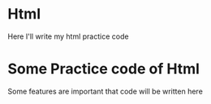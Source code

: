 # Html
Here I'll write my html practice code

# Some Practice code of Html
Some features are important that code will be written here
